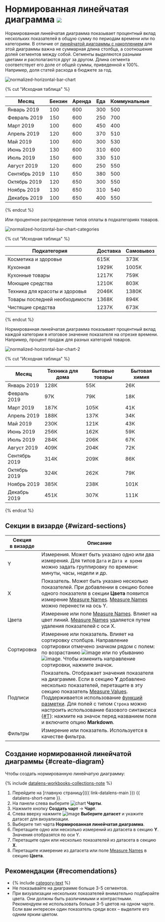 # Нормированная линейчатая диаграмма ![](../../_assets/datalens/normalized-horizontal-bar.svg)

Нормированная линейчатая диаграмма показывает процентный вклад нескольких показателей в общую сумму по периодам времени или по категориям. В отличие от [линейчатой диаграммы с накоплением](bar-chart.md##stacked) для этой диаграммы важна не суммарная длина столбца, а соотношение долей сегментов между собой. Сегменты выделяются разными цветами и располагаются друг за другом. Длина сегмента соответствует его доле от общей суммы, приведенной к 100%. Например, доля статей расхода в бюджете за год. 

![normalized-horizontal-bar-chart](../../_assets/datalens/visualization-ref/normalized-horizontal-bar-chart/normalized-horizontal-bar-chart.png)

{% cut "Исходная таблица" %}

Месяц |	Бензин | Аренда  | Еда | Коммунальные
----- | ---------| ---------- | ---------- | ---------- 
Январь 2019	| 100	| 600	| 300	| 500
Февраль 2019	| 150	| 600	| 250	| 700
Март 2019	| 100	| 600	| 450	| 400
Апрель 2019	| 120	| 600	| 370	| 510
Май 2019	| 100	| 600	| 300	| 530
Июнь 2019	| 130	| 600	| 310	| 600
Июль 2019	| 150	| 600	| 330	| 510
Август 2019	| 120	| 600	| 250	| 550
Сентябрь 2019	| 110	| 650	| 380	| 500
Октябрь 2019	| 120	| 650	| 300	| 550
Ноябрь 2019	| 130	| 650	| 310	| 540
Декабрь 2019	| 100	| 650	| 400	| 550

{% endcut %}

Или процентное распределение типов оплаты в подкатегориях товаров.

![normalized-horizontal-bar-chart-categories](../../_assets/datalens/visualization-ref/normalized-horizontal-bar-chart/normalized-horizontal-bar-chart-categories.png)

{% cut "Исходная таблица" %}

Подкатегория |	Доставка |	Самовывоз
-------------|---------| ----------|
Косметика и здоровье |	615К |	373К
Кухонная |	1929К |	1005К
Кухонные товары |	1217К |	759К
Моющие средства |	1210К |	803К
Техника для красоты и здоровья |	2046К |	1380К
Товары последней необходимости |	1368К |	894К
Чистящие средства |	1237К |	673К

{% endcut %}

Нормированная линейчатая диаграмма показывает процентный вклад каждой категории в итоговое значение показателя на отрезке времени. Например, процент продаж для разных категорий товаров.

![normalized-horizontal-bar-chart-2](../../_assets/datalens/visualization-ref/normalized-horizontal-bar-chart/normalized-horizontal-bar-chart-2.png)

{% cut "Исходная таблица" %}

Месяц |	Техника для дома |	Бытовые товары  | Бытовая химия
----- | ---------| ---------- | ---------- 
Январь 2019|	128К |	55К | 26К
Февраль 2019|	97К |	79К | 18К
Март 2019|	187К |	105К | 41К
Апрель 2019|	188К | 137К | 34К
Май 2019|	230К |	121К | 43К
Июнь 2019|	256К |	162К | 59К
Июль 2019|	284К |	206К | 67К	
Август 2019|	409К |	204К | 72К
Сентябрь 2019|	314К |	209К | 86К
Октябрь 2019|	324К |	262К | 79К
Ноябрь 2019|	385К |	238К | 101К
Декабрь 2019|	451К |	307К | 111К

{% endcut %}

## Секции в визарде {#wizard-sections}

Секция<br/> в визарде| Описание
----- | ----
Y | Измерения. Может быть указано одно или два измерения. Для типов `Дата` и `Дата и время` можно задать группировку по времени: минуты, часы, недели и др.
X | Показатель. Может быть указано несколько показателей. При добавлении в секцию более одного показателя в секции **Цвета** появится измерение [Measure Names](../concepts/chart/measure-values.md). [Measure Names](../concepts/chart/measure-values.md) можно перенести на ось Y.
Цвета | Измерение или поле [Measure Names](../concepts/chart/measure-values.md). Влияет на цвет линий. [Measure Names](../concepts/chart/measure-values.md) удаляется путем удаления показателей с оси X.
Сортировка | Измерение или показатель. Влияет на сортировку столбцов. Направление сортировки отмечено значком рядом с полем: по возрастанию ![image](../../_assets/console-icons/bars-ascending-align-left.svg) или по убыванию ![image](../../_assets/console-icons/bars-descending-align-left.svg). Чтобы изменить направление сортировки, нажмите значок.
Подписи | Показатель. Отображает значения показателя на диаграмме. Если в секцию **Y** добавлено несколько показателей, перетащите в эту секцию показатель [Measure Values](../concepts/chart/measure-values.md). Поддерживается использование [функций разметки](../function-ref/markup-functions.md). Для полей с типом `Строка` можно настроить использование базового синтаксиса [{#T}](../dashboard/markdown.md): нажмите на значок перед названием поля и включите опцию **Markdown**.
Фильтры | Измерение или показатель. Используется в качестве фильтра.

## Создание нормированной линейчатой диаграммы {#create-diagram}

Чтобы создать нормированную линейчатую диаграмму:


{% include [datalens-workbooks-collections-note](../../_includes/datalens/operations/datalens-workbooks-collections-note-step4.md) %}


1. Перейдите на [главную страницу]({{ link-datalens-main }}) {{ datalens-short-name }}.
1. На панели слева выберите ![chart](../../_assets/console-icons/chart-column.svg) **Чарты**.
1. Нажмите кнопку **Создать чарт** → **Чарт**.
1. Слева вверху нажмите ![image](../../_assets/console-icons/circles-intersection.svg) **Выберите датасет** и укажите датасет для визуализации.
1. Выберите тип чарта **Нормированная линейчатая диаграмма**.
1. Перетащите одно или несколько измерений из датасета в секцию **Y**. Значения отобразятся по оси Y.
1. Перетащите один или несколько показателей из датасета в секцию **X**.
1. Перетащите измерение из датасета или поле [Measure Names](../concepts/chart/measure-values.md) в секцию **Цвета**. 

## Рекомендации {#recomendations}

* {% include [category-text](../../_includes/datalens/datalens-category-text.md) %}
* Не показывайте на диаграмме больше 3-5 сегментов.
* При визуализации нескольких показателей внимательно подбирайте цвета. Они должны быть различимыми и контрастными. Рекомендуем не использовать больше 3-5 цветов на одном чарте. Если вам интересен один показатель среди всех – выделите его одним ярким цветом.
